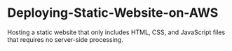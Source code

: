 # Deploying-Static-Website-on-AWS
Hosting a static website that only includes HTML, CSS, and JavaScript files that requires no server-side processing.
